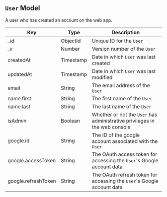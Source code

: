 ## `User` Model

A user who has created an account on the web app.

| Key            | Type          | Description |
| -------------- | ------------- | ----------- |
| _id            | ObjectId      | Unique ID for the `User` |
| _v             | Number        | Version number of the `User` |
| createdAt      | Timestamp     | Date in which `User` was last created |
| updatedAt      | Timestamp     | Date in which `User` was last modified |
| email          | String        | The email address of the `User` |
| name.first     | String        | The first name of the `User` |
| name.last      | String        | The last name of the `User` |
| isAdmin        | Boolean       | Whether or not the `User` has administrative privileges in the web console |
| google.id      | String        | The ID of the google account associated with the `User` |
| google.accessToken | String    | The OAuth access token for accessing the `User`'s Google account data |
| google.refreshToken | String   | The OAuth refresh token for accessing the `User`'s Google account data |
